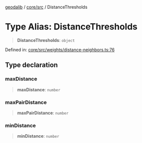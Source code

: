 [geodalib](../../../modules.md) / [core/src](../index.md) / DistanceThresholds

# Type Alias: DistanceThresholds

> **DistanceThresholds**: `object`

Defined in: [core/src/weights/distance-neighbors.ts:76](https://github.com/GeoDaCenter/geoda-lib/blob/fd732718ef3d9fb5e87d0aa5ef9ee659a7cf3f31/js/packages/core/src/weights/distance-neighbors.ts#L76)

## Type declaration

### maxDistance

> **maxDistance**: `number`

### maxPairDistance

> **maxPairDistance**: `number`

### minDistance

> **minDistance**: `number`

